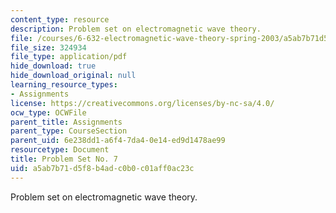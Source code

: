 ```yaml
---
content_type: resource
description: Problem set on electromagnetic wave theory.
file: /courses/6-632-electromagnetic-wave-theory-spring-2003/a5ab7b71d5f8b4adc0b0c01aff0ac23c_ps7.pdf
file_size: 324934
file_type: application/pdf
hide_download: true
hide_download_original: null
learning_resource_types:
- Assignments
license: https://creativecommons.org/licenses/by-nc-sa/4.0/
ocw_type: OCWFile
parent_title: Assignments
parent_type: CourseSection
parent_uid: 6e238dd1-a6f4-7da4-0e14-ed9d1478ae99
resourcetype: Document
title: Problem Set No. 7
uid: a5ab7b71-d5f8-b4ad-c0b0-c01aff0ac23c
---
```

Problem set on electromagnetic wave theory.